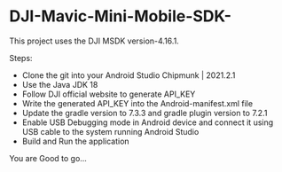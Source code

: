 # DJI-Mavic-Mini-Mobile-SDK-
This project uses the DJI MSDK version-4.16.1.

Steps:
  - Clone the git into your Android Studio Chipmunk | 2021.2.1 
  - Use the Java JDK 18
  - Follow DJI official website to generate API_KEY
  - Write the generated API_KEY into the Android-manifest.xml file
  - Update the gradle version to 7.3.3 and gradle plugin version to 7.2.1
  - Enable USB Debugging mode in Android device and connect it using USB cable to the system running Android Studio
  - Build and Run the application
  
  You are Good to go...

